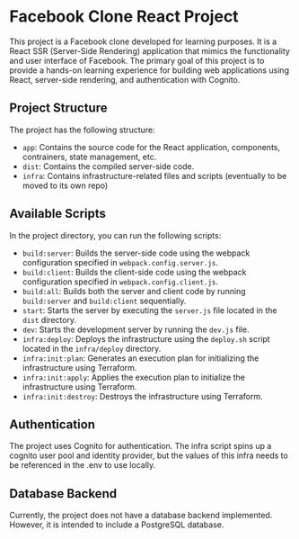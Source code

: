 # Facebook Clone React Project

This project is a Facebook clone developed for learning purposes. It is a React SSR (Server-Side Rendering) application that mimics the functionality and user interface of Facebook. The primary goal of this project is to provide a hands-on learning experience for building web applications using React, server-side rendering, and authentication with Cognito.

## Project Structure

The project has the following structure:

- `app`: Contains the source code for the React application, components, contrainers, state management, etc. 
- `dist`: Contains the compiled server-side code.
- `infra`: Contains infrastructure-related files and scripts (eventually to be moved to its own repo)


## Available Scripts

In the project directory, you can run the following scripts:

- `build:server`: Builds the server-side code using the webpack configuration specified in `webpack.config.server.js`.
- `build:client`: Builds the client-side code using the webpack configuration specified in `webpack.config.client.js`.
- `build:all`: Builds both the server and client code by running `build:server` and `build:client` sequentially.
- `start`: Starts the server by executing the `server.js` file located in the `dist` directory.
- `dev`: Starts the development server by running the `dev.js` file.
- `infra:deploy`: Deploys the infrastructure using the `deploy.sh` script located in the `infra/deploy` directory.
- `infra:init:plan`: Generates an execution plan for initializing the infrastructure using Terraform.
- `infra:init:apply`: Applies the execution plan to initialize the infrastructure using Terraform.
- `infra:init:destroy`: Destroys the infrastructure using Terraform.

## Authentication

The project uses Cognito for authentication. The infra script spins up a cognito user pool and identity provider, but the values of this infra needs to be referenced in the .env to use locally. 

## Database Backend

Currently, the project does not have a database backend implemented. However, it is intended to include a PostgreSQL database. 
